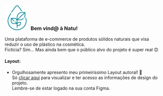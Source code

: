 <h3>
  <img height="80px" width="80px" alt="Capa Natu" title="Natu" src="https://github.com/glunascime/natu/blob/main/public/assets/logo.svg">
  Bem vind@ à Natu!
</h3>
  Uma plataforma de e-commerce de produtos sólidos naturais que visa reduzir o uso de plástico na cosmética. <br>
  Fictícia? Sim... Mas ainda bem que o público alvo do projeto é super real 😊
<h4> Layout:</h4>

  - Orgulhosamente apresento meu primeiríssimo Layout autoral! 🎉 <br>
  Só [clicar aqui](https://www.figma.com/file/yGgfoEiQNWkT6o0uTBsigW/Natu) para visualizar e ter acesso as informações de design do projeto. <br>
  Lembre-se de estar logado na sua conta Figma.

  




